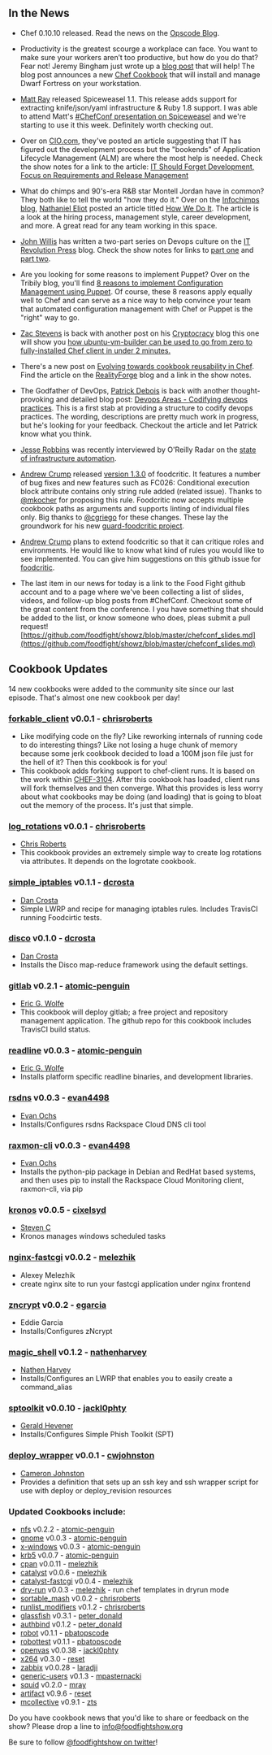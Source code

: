 ## In the News

* Chef 0.10.10 released.  Read the news on the [Opscode Blog](http://www.opscode.com/blog/2012/05/11/chef-0-10-10-released/).

* Productivity is the greatest scourge a workplace can face. You want to make sure your workers aren’t too productive, but how do you do that?  Fear not!  Jeremy Bingham just wrote up a [blog post](http://time.to.pullthepl.ug/blog/2012/5/21/a-chef-cookbook-for-dwarf-fortress/) that will help!  The blog post announces a new [Chef Cookbook](https://github.com/ctdk/dwarf_fortress) that will install and manage Dwarf Fortress on your workstation.

* [Matt Ray](http://twitter.com/mattray) released Spiceweasel 1.1.  This release adds support for extracting knife/json/yaml infrastructure & Ruby 1.8 support.  I was able to attend Matt's [#ChefConf presentation on Spiceweasel](http://www.slideshare.net/mattray/chefconf-2012-spiceweasel) and we're starting to use it this week.  Definitely worth checking out.

* Over on [CIO.com](http://www.cio.com/), they've posted an article suggesting that IT has figured out the development process but the "bookends" of Application Lifecycle Management (ALM) are where the most help is needed.  Check the show notes for a link to the article: [IT Should Forget Development, Focus on Requirements and Release Management](http://www.cio.com/article/706656/IT_Should_Forget_Development_Focus_on_Requirements_and_Release_Management)

* What do chimps and 90's-era R&B star Montell Jordan have in common?  They both like to tell the world "how they do it."  Over on the [Infochimps blog](http://blog.infochimps.com), [Nathaniel Eliot](http://twitter.com/temujin9) posted an article titled [How We Do It](http://blog.infochimps.com/2012/05/18/how-we-do-it/).  The article is a look at the hiring process, management style, career development, and more.  A great read for any team working in this space.

* [John Willis](http://twitter.com/botchagalupe) has written a two-part series on Devops culture on the [IT Revolution Press](http://itrevolution.com/) blog.  Check the show notes for links to [part one](http://itrevolution.com/devops-culture-part-1/) and [part two](http://itrevolution.com/devops-culture-part-2/).

* Are you looking for some reasons to implement Puppet?  Over on the Tribily  blog, you'll find [8 reasons to implement Configuration Management using Puppet](http://tribily.com/blog/2011/12/07/8-reasons-implement-configuration-management-using-puppet).  Of course, these 8 reasons apply equally well to Chef and can serve as a nice way to help convince your team that automated configuration management with Chef or Puppet is the "right" way to go.

* [Zac Stevens](http://twitter.com/zts) is back with another post on his [Cryptocracy](http://www.cryptocracy.com) blog this one will show you [how ubuntu-vm-builder can be used to go from zero to fully-installed Chef client in under 2 minutes.](http://www.cryptocracy.com/blog/2012/05/12/bootstrapping-chef/) 

* There's a new post on [Evolving towards cookbook reusability in Chef](http://realityforge.org/code/2012/05/12/evolving-towards-cookbook-reusability-in-chef.html).  Find the article on the [RealityForge](http://realityforge.org/) blog and a link in the show notes.
  
* The Godfather of DevOps, [Patrick Debois](http://twitter.com/patrickdebois) is back with another thought-provoking and detailed blog post:  [Devops Areas - Codifying devops practices](http://jedi.be/blog/2012/05/12/codifying-devops-area-practices/).  This is a first stab at providing a structure to codify devops practices.  The wording, descriptions are pretty much work in progress, but he's looking for your feedback.  Checkout the article and let Patrick know what you think.

* [Jesse Robbins](http://twitter.com/jesserobbins) was recently interviewed by O'Reilly Radar  on the [state of infrastructure automation](http://radar.oreilly.com/2012/05/infrastructure-automation-jesse-robbins.html).

* [Andrew Crump](http://twitter.com/#!/acrmp) released [version 1.3.0](https://github.com/acrmp/foodcritic/blob/master/CHANGELOG.md#130-21st-may-2012) of foodcritic. It features a number of bug fixes and new features such as FC026: Conditional execution block attribute contains only string rule added (related issue). Thanks to [@mkocher](https://twitter.com/#!/mkocher) for proposing this rule. Foodcritic now accepts multiple cookbook paths as arguments and supports linting of individual files only. Big thanks to [@cgriego](https://twitter.com/#!/cgriego) for these changes. These lay the groundwork for his new [guard-foodcritic project](http://rubygems.org/gems/guard-foodcritic).

* [Andrew Crump](http://twitter.com/#!/acrmp) plans to extend foodcritic so that it can critique roles and environments. He would like to know what kind of rules you would like to see implemented. You can give him suggestions on this github issue for [foodcritic](https://github.com/acrmp/foodcritic/issues/19).

* The last item in our news for today is a link to the Food Fight github account and to a page where we've been collecting a list of slides, videos, and follow-up blog posts from #ChefConf.  Checkout some of the great content from the conference.  I you have something that should be added to the list, or know someone who does, pleas submit a pull request!   [https://github.com/foodfight/showz/blob/master/chefconf_slides.md](https://github.com/foodfight/showz/blob/master/chefconf_slides.md)


## Cookbook Updates

14 new cookbooks were added to the community site since our last episode.  That's almost one new cookbook per day!

### [forkable_client](http://community.opscode.com/cookbooks/forkable_client) v0.0.1 - [chrisroberts](http://community.opscode.com/users/chrisroberts)
  * Like modifying code on the fly? Like reworking internals of running code to do interesting things? Like not losing a huge chunk of memory because some jerk cookbook decided to load a 100M json file just for the hell of it? Then this cookbook is for you!
  * This cookbook adds forking support to chef-client runs. It is based on the work within [CHEF-3104](http://tickets.opscode.com/browse/CHEF-3104). After this cookbook has loaded, client runs will fork themselves and then converge. What this provides is less worry about what cookbooks may be doing (and loading) that is going to bloat out the memory of the process. It's just that simple.

### [log_rotations](http://community.opscode.com/cookbooks/log_rotations) v0.0.1 - [chrisroberts](http://community.opscode.com/users/chrisroberts)
  * [Chris Roberts](https://github.com/chrisroberts)
  * This cookbook provides an extremely simple way to create log rotations via attributes. It depends on the logrotate cookbook.

### [simple_iptables](http://community.opscode.com/cookbooks/simple_iptables) v0.1.1 - [dcrosta](http://community.opscode.com/users/dcrosta)
  * [Dan Crosta](http://twitter.com/lazlofruvous)
  * Simple LWRP and recipe for managing iptables rules.  Includes TravisCI running Foodcirtic tests.

### [disco](http://community.opscode.com/cookbooks/disco) v0.1.0 - [dcrosta](http://community.opscode.com/users/dcrosta)
  * [Dan Crosta](http://twitter.com/lazlofruvous)
  * Installs the Disco map-reduce framework using the default settings.

### [gitlab](http://community.opscode.com/cookbooks/gitlab) v0.2.1 - [atomic-penguin](http://community.opscode.com/users/atomic-penguin)
  * [Eric G. Wolfe](https://twitter.com/#!/atomic_penguin)
  * This cookbook will deploy gitlab; a free project and repository management application.  The github repo for this cookbook includes TravisCI build status. 

### [readline](http://community.opscode.com/cookbooks/readline) v0.0.3 - [atomic-penguin](http://community.opscode.com/users/atomic-penguin)
  * [Eric G. Wolfe](https://twitter.com/#!/atomic_penguin)
  * Installs platform specific readline binaries, and development libraries.

### [rsdns](http://community.opscode.com/cookbooks/rsdns) v0.0.3 - [evan4498](http://community.opscode.com/users/evan4498)
  * [Evan Ochs](http://twitter.com/njhorn)
  * Installs/Configures rsdns Rackspace Cloud DNS cli tool

### [raxmon-cli](http://community.opscode.com/cookbooks/raxmon-cli) v0.0.3 - [evan4498](http://community.opscode.com/users/evan4498)
  * [Evan Ochs](http://twitter.com/njhorn)
  * Installs the python-pip package in Debian and RedHat based systems, and then uses pip to install the Rackspace Cloud Monitoring client, raxmon-cli, via pip

### [kronos](http://community.opscode.com/cookbooks/kronos) v0.0.5 - [cixelsyd](http://community.opscode.com/users/cixelsyd)
  * [Steven C](http://twitter.com/cixelsyd)
  * Kronos manages windows scheduled tasks

### [nginx-fastcgi](http://community.opscode.com/cookbooks/nginx-fastcgi) v0.0.2 - [melezhik](http://community.opscode.com/users/melezhik)
  * Alexey Melezhik
  * create nginx site to run your fastcgi application under nginx frontend

### [zncrypt](http://community.opscode.com/cookbooks/zncrypt) v0.0.2 - [egarcia](http://community.opscode.com/users/egarcia)
  * Eddie Garcia
  * Installs/Configures zNcrypt

### [magic_shell](http://community.opscode.com/cookbooks/magic_shell) v0.1.2 - [nathenharvey](http://community.opscode.com/users/nathenharvey)
  * [Nathen Harvey](http://twitter.com/nathenharvey)
  * Installs/Configures an LWRP that enables you to easily create a command_alias

### [sptoolkit](http://community.opscode.com/cookbooks/sptoolkit) v0.0.10 - [jackl0phty](http://community.opscode.com/users/jackl0phty)
  * [Gerald Hevener](http://twitter.com/jackl0phty)
  * Installs/Configures Simple Phish Toolkit (SPT)

### [deploy_wrapper](http://community.opscode.com/cookbooks/deploy_wrapper) v0.0.1 - [cwjohnston](http://community.opscode.com/users/cwjohnston)
  * [Cameron Johnston](http://twitter.com/cwjohnston)
  * Provides a definition that sets up an ssh key and ssh wrapper script for use with deploy or deploy_revision resources


### Updated Cookbooks include:

* [nfs](http://community.opscode.com/cookbooks/nfs) v0.2.2 - [atomic-penguin](http://community.opscode.com/users/atomic-penguin)
* [gnome](http://community.opscode.com/cookbooks/gnome) v0.0.3 - [atomic-penguin](http://community.opscode.com/users/atomic-penguin)
* [x-windows](http://community.opscode.com/cookbooks/x-windows) v0.0.3 - [atomic-penguin](http://community.opscode.com/users/atomic-penguin)
* [krb5](http://community.opscode.com/cookbooks/krb5) v0.0.7 - [atomic-penguin](http://community.opscode.com/users/atomic-penguin)
* [cpan](http://community.opscode.com/cookbooks/cpan) v0.0.11 - [melezhik](http://community.opscode.com/users/melezhik)
* [catalyst](http://community.opscode.com/cookbooks/catalyst) v0.0.6 - [melezhik](http://community.opscode.com/users/melezhik)
* [catalyst-fastcgi](http://community.opscode.com/cookbooks/catalyst-fastcgi) v0.0.4 - [melezhik](http://community.opscode.com/users/melezhik)
* [dry-run](http://community.opscode.com/cookbooks/dry-run) v0.0.3 - [melezhik](http://community.opscode.com/users/melezhik) - run chef templates in dryrun mode
* [sortable_mash](http://community.opscode.com/cookbooks/sortable_mash) v0.0.2 - [chrisroberts](http://community.opscode.com/users/chrisroberts)
* [runlist_modifiers](http://community.opscode.com/cookbooks/runlist_modifiers) v0.1.2 - [chrisroberts](http://community.opscode.com/users/chrisroberts)
* [glassfish](http://community.opscode.com/cookbooks/glassfish) v0.3.1 - [peter_donald](http://community.opscode.com/users/peter_donald)
* [authbind](http://community.opscode.com/cookbooks/authbind) v0.1.2 - [peter_donald](http://community.opscode.com/users/peter_donald)
* [robot](http://community.opscode.com/cookbooks/robot) v0.1.1 - [pbatopscode](http://community.opscode.com/users/pbatopscode)
* [robottest](http://community.opscode.com/cookbooks/robottest) v0.1.1 - [pbatopscode](http://community.opscode.com/users/pbatopscode)
* [openvas](http://community.opscode.com/cookbooks/openvas) v0.0.38 - [jackl0phty](http://community.opscode.com/users/jackl0phty)
* [x264](http://community.opscode.com/cookbooks/x264) v0.3.0 - [reset](http://community.opscode.com/users/reset)
* [zabbix](http://community.opscode.com/cookbooks/zabbix) v0.0.28 - [laradji](http://community.opscode.com/users/laradji)
* [generic-users](http://community.opscode.com/cookbooks/generic-users) v0.1.3 - [mpasternacki](http://community.opscode.com/users/mpasternacki)
* [squid](http://community.opscode.com/cookbooks/squid) v0.2.0 - [mray](http://community.opscode.com/users/mray)
* [artifact](http://community.opscode.com/cookbooks/artifact) v0.9.6 - [reset](http://community.opscode.com/users/reset)
* [mcollective](http://community.opscode.com/cookbooks/mcollective) v0.9.1 - [zts](http://community.opscode.com/users/zts)


Do you have cookbook news that you'd like to share or feedback on the show?  Please drop a line to info@foodfightshow.org

Be sure to follow [@foodfightshow on twitter](http://twitter.com/foodfightshow)!
